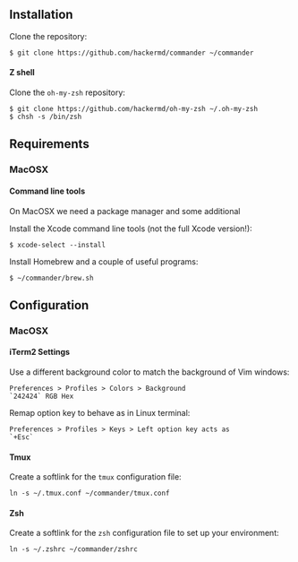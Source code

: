 ## Installation

Clone the repository:

    $ git clone https://github.com/hackermd/commander ~/commander

#### Z shell

Clone the `oh-my-zsh` repository:

    $ git clone https://github.com/hackermd/oh-my-zsh ~/.oh-my-zsh
    $ chsh -s /bin/zsh


## Requirements

### MacOSX

#### Command line tools

On MacOSX we need a package manager and some additional 

Install the Xcode command line tools (not the full Xcode version!):

    $ xcode-select --install

Install Homebrew and a couple of useful programs:

    $ ~/commander/brew.sh

## Configuration

### MacOSX

#### iTerm2 Settings

Use a different background color to match the background of Vim windows:

    Preferences > Profiles > Colors > Background
    `242424` RGB Hex

Remap option key to behave as in Linux terminal:

    Preferences > Profiles > Keys > Left option key acts as
    `+Esc`

#### Tmux

Create a softlink for the `tmux` configuration file:

    ln -s ~/.tmux.conf ~/commander/tmux.conf

#### Zsh

Create a softlink for the `zsh` configuration file to set up your environment:

    ln -s ~/.zshrc ~/commander/zshrc
